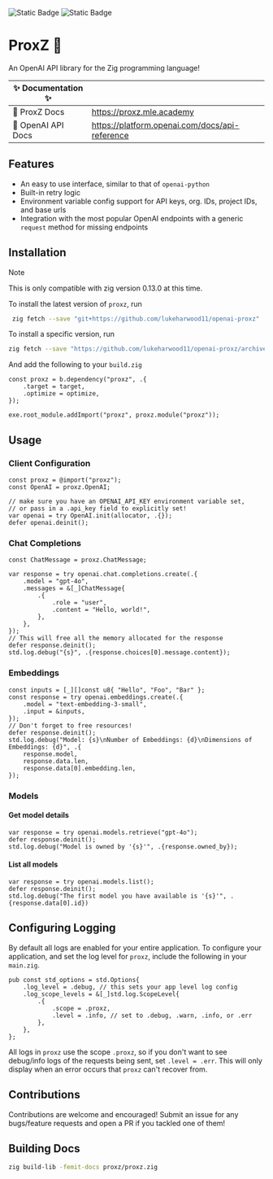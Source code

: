 ![Static Badge](https://img.shields.io/badge/zig-0.13.0-%23F7A41D?logo=zig&logoColor=%23F7A41D)
![Static Badge](https://img.shields.io/badge/License-MIT-blue)

# ProxZ 🦎

An OpenAI API library for the Zig programming language!

|✨ Documentation ✨||
|--|--|
|📙 ProxZ Docs |<https://proxz.mle.academy> |
|📗 OpenAI API Docs|<https://platform.openai.com/docs/api-reference>|

## Features

- An easy to use interface, similar to that of `openai-python`
- Built-in retry logic
- Environment variable config support for API keys, org. IDs, project IDs, and base urls
- Integration with the most popular OpenAI endpoints with a generic `request` method for missing endpoints

## Installation

> [!NOTE]  
> This is only compatible with zig version 0.13.0 at this time.

To install the latest version of `proxz`, run

```bash
 zig fetch --save "git+https://github.com/lukeharwood11/openai-proxz"
```

To install a specific version, run

```bash
zig fetch --save "https://github.com/lukeharwood11/openai-proxz/archive/refs/tags/<version>.tar.gz"
```

And add the following to your `build.zig`

```zig
const proxz = b.dependency("proxz", .{
    .target = target,
    .optimize = optimize,
});

exe.root_module.addImport("proxz", proxz.module("proxz"));
```

## Usage

### Client Configuration

```zig
const proxz = @import("proxz");
const OpenAI = proxz.OpenAI;
```

```zig
// make sure you have an OPENAI_API_KEY environment variable set,
// or pass in a .api_key field to explicitly set!
var openai = try OpenAI.init(allocator, .{});
defer openai.deinit();
```

### Chat Completions

```zig
const ChatMessage = proxz.ChatMessage;

var response = try openai.chat.completions.create(.{
    .model = "gpt-4o",
    .messages = &[_]ChatMessage{
        .{
            .role = "user",
            .content = "Hello, world!",
        },
    },
});
// This will free all the memory allocated for the response
defer response.deinit();
std.log.debug("{s}", .{response.choices[0].message.content});
```

### Embeddings

```zig
const inputs = [_][]const u8{ "Hello", "Foo", "Bar" };
const response = try openai.embeddings.create(.{
    .model = "text-embedding-3-small",
    .input = &inputs,
});
// Don't forget to free resources!
defer response.deinit();
std.log.debug("Model: {s}\nNumber of Embeddings: {d}\nDimensions of Embeddings: {d}", .{
    response.model,
    response.data.len,
    response.data[0].embedding.len,
});
```

### Models

#### Get model details

```zig
var response = try openai.models.retrieve("gpt-4o");
defer response.deinit();
std.log.debug("Model is owned by '{s}'", .{response.owned_by});
```

#### List all models

```zig
var response = try openai.models.list();
defer response.deinit();
std.log.debug("The first model you have available is '{s}'", .{response.data[0].id})
```

## Configuring Logging

By default all logs are enabled for your entire application.
To configure your application, and set the log level for `proxz`, include the following in your `main.zig`.

```zig
pub const std_options = std.Options{
    .log_level = .debug, // this sets your app level log config
    .log_scope_levels = &[_]std.log.ScopeLevel{
        .{
            .scope = .proxz,
            .level = .info, // set to .debug, .warn, .info, or .err
        },
    },
};
```

All logs in `proxz` use the scope `.proxz`, so if you don't want to see debug/info logs of the requests being sent, set `.level = .err`. This will only display when an error occurs that `proxz` can't recover from.

## Contributions

Contributions are welcome and encouraged! Submit an issue for any bugs/feature requests and open a PR if you tackled one of them!

## Building Docs

```bash
zig build-lib -femit-docs proxz/proxz.zig
```
